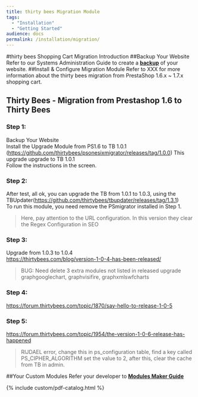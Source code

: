 ```yaml
---
title: thirty bees Migration Module
tags:
  - "Installation"
  - "Getting Started"
audience: docs
permalink: /installation/migration/
---
```


#thirty bees Shopping Cart Migration
Introduction
##Backup Your Website
Refer to our Systems Administration Guide to create a [**backup**](#)  of your website.
##Install & Configure Migration Module
Refer to XXX for more information about the thirty bees migration from PrestaShop 1.6.x ~ 1.7.x shopping cart.

## Thirty Bees - Migration from Prestashop 1.6 to Thirty Bees
### Step 1:
Backup Your Website  
Install the Upgrade Module from PS1.6 to TB 1.0.1 (https://github.com/thirtybees/psonesixmigrator/releases/tag/1.0.0)
This upgrade upgrade to TB 1.0.1  
Follow the instructions in the screen.

### Step 2:
After test, all ok, you can upgrade the TB from 1.0.1 to 1.0.3, using the TBUpdater(https://github.com/thirtybees/tbupdater/releases/tag/1.3.1)  
To run this module, you need remove the PSmigrator installed in Step 1.  
> Here, pay attention to the URL configuration. In this version they clear the Regex Configuration in SEO

### Step 3:
Upgrade from 1.0.3 to 1.0.4  
https://thirtybees.com/blog/version-1-0-4-has-been-released/
> BUG: Need delete 3 extra modules not listed in released upgrade  
> graphgooglechart, graphvisifire, graphxmlswfcharts

### Step 4:
https://forum.thirtybees.com/topic/1870/say-hello-to-release-1-0-5

### Step 5:
https://forum.thirtybees.com/topic/1954/the-version-1-0-6-release-has-happened
> RIJDAEL error, change this in ps_configuration table, find a key called PS_CIPHER_ALGORITHM set the value to 2, after this, clear the cache from TB in admin.



##Your Custom Modules
Refer your developer to [**Modules Maker Guide**](#)

{% include custom/pdf-catalog.html %}
